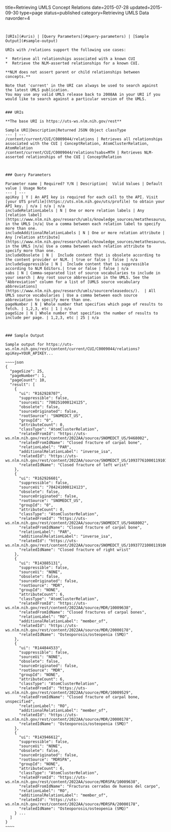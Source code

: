 title=Retrieving UMLS Concept Relations
date=2015-07-28
updated=2015-09-30
type=page
status=published
category=Retrieving UMLS Data
navorder=4
~~~~~~


[URIs](#uris) | [Query Parameters](#query-parameters) | [Sample Output](#sample-output)

URIs with /relations support the following use cases:

*  Retrieve all relationships associated with a known CUI
*  Retrieve the NLM-asserted relationships for a known CUI.

**NLM does not assert parent or child relationships between concepts.**

Note that 'current' in the URI can always be used to search against the latest UMLS publication.
You may use any valid UMLS release back to 2008AA in your URI if you would like to search against a particular version of the UMLS.


### URIs

**The base URI is https://uts-ws.nlm.nih.gov/rest**

Sample URI|Description|Returned JSON Object classType
--- | ---
/content/current/CUI/C0009044/relations | Retrieves all relationships associated with the CUI | ConceptRelation, AtomClusterRelation, AtomRelation
/content/current/CUI/C0009044/relations?sabs=MTH | Retrieves NLM-asserted relationships of the CUI | ConceptRelation



### Query Parameters

Parameter name | Required? Y/N | Description|  Valid Values | Default value | Usage Note
--- | ---
apiKey | Y | An API key is required for each call to the API. Visit [your UTS profile](https://uts.nlm.nih.gov/uts/profile) to obtain your API key. | n/a | n/a | n/a
includeRelationLabels | N | One or more relation labels | Any [relation label](https://www.nlm.nih.gov/research/umls/knowledge_sources/metathesaurus/release/abbreviations.html#REL) in the UMLS |n/a| Use a comma between each relation label to specify more than one.
includeAdditionalRelationLabels | N | One or more relation attribute | Any [relation attribute](https://www.nlm.nih.gov/research/umls/knowledge_sources/metathesaurus/release/abbreviations.html#RELA) in the UMLS |n/a| Use a comma between each relation attribute to specify more than one.
includeObsolete | N |  Include content that is obsolete according to the content provider or NLM. | true or false | false | n/a
includeSuppressible | N |  Include content that is suppressible according to NLM Editors.| true or false | false | n/a
sabs | N | Comma-separated list of source vocabularies to include in your search | Any root source abbreviation in the UMLS. See the "Abbreviation" column for a list of [UMLS source vocabulary abbreviations](https://www.nlm.nih.gov/research/umls/sourcereleasedocs/).  | All UMLS source vocabularies | Use a comma between each source abbreviation to specify more than one.
pageNumber | N | Whole number that specifies which page of results to fetch. | 1,2,3, etc | 1 | n/a
pageSize | N | Whole number that specifies the number of results to include per page. | 1,2,3, etc | 25 | n/a



### Sample Output

Sample output for https://uts-ws.nlm.nih.gov/rest/content/current/CUI/C0009044/relations?apiKey=YOUR_APIKEY...

~~~~json
{
  "pageSize": 25,
  "pageNumber": 1,
  "pageCount": 10,
  "result": [
    {
      "ui": "R162928707",
      "suppressible": false,
      "sourceUi": "780251000124125",
      "obsolete": false,
      "sourceOriginated": false,
      "rootSource": "SNOMEDCT_US",
      "groupId": "0",
      "attributeCount": 0,
      "classType": "AtomClusterRelation",
      "relatedFromId": "https://uts-ws.nlm.nih.gov/rest/content/2022AA/source/SNOMEDCT_US/9468002",
      "relatedFromIdName": "Closed fracture of carpal bone",
      "relationLabel": "PAR",
      "additionalRelationLabel": "inverse_isa",
      "relatedId": "https://uts-ws.nlm.nih.gov/rest/content/2022AA/source/SNOMEDCT_US/10937761000119101",
      "relatedIdName": "Closed fracture of left wrist"
    },
    {
      "ui": "R162926601",
      "suppressible": false,
      "sourceUi": "784241000124123",
      "obsolete": false,
      "sourceOriginated": false,
      "rootSource": "SNOMEDCT_US",
      "groupId": "0",
      "attributeCount": 0,
      "classType": "AtomClusterRelation",
      "relatedFromId": "https://uts-ws.nlm.nih.gov/rest/content/2022AA/source/SNOMEDCT_US/9468002",
      "relatedFromIdName": "Closed fracture of carpal bone",
      "relationLabel": "PAR",
      "additionalRelationLabel": "inverse_isa",
      "relatedId": "https://uts-ws.nlm.nih.gov/rest/content/2022AA/source/SNOMEDCT_US/10937721000119106",
      "relatedIdName": "Closed fracture of right wrist"
    },
    {
      "ui": "R143885131",
      "suppressible": false,
      "sourceUi": "NONE",
      "obsolete": false,
      "sourceOriginated": false,
      "rootSource": "MDR",
      "groupId": "NONE",
      "attributeCount": 6,
      "classType": "AtomClusterRelation",
      "relatedFromId": "https://uts-ws.nlm.nih.gov/rest/content/2022AA/source/MDR/10009638",
      "relatedFromIdName": "Closed fractures of carpal bones",
      "relationLabel": "RO",
      "additionalRelationLabel": "member_of",
      "relatedId": "https://uts-ws.nlm.nih.gov/rest/content/2022AA/source/MDR/20000178",
      "relatedIdName": "Osteoporosis/osteopenia (SMQ)"
    },
    {
      "ui": "R144844533",
      "suppressible": false,
      "sourceUi": "NONE",
      "obsolete": false,
      "sourceOriginated": false,
      "rootSource": "MDR",
      "groupId": "NONE",
      "attributeCount": 6,
      "classType": "AtomClusterRelation",
      "relatedFromId": "https://uts-ws.nlm.nih.gov/rest/content/2022AA/source/MDR/10009529",
      "relatedFromIdName": "Closed fracture of carpal bone, unspecified",
      "relationLabel": "RO",
      "additionalRelationLabel": "member_of",
      "relatedId": "https://uts-ws.nlm.nih.gov/rest/content/2022AA/source/MDR/20000178",
      "relatedIdName": "Osteoporosis/osteopenia (SMQ)"
    },
    {
      "ui": "R143946612",
      "suppressible": false,
      "sourceUi": "NONE",
      "obsolete": false,
      "sourceOriginated": false,
      "rootSource": "MDRSPA",
      "groupId": "NONE",
      "attributeCount": 6,
      "classType": "AtomClusterRelation",
      "relatedFromId": "https://uts-ws.nlm.nih.gov/rest/content/2022AA/source/MDRSPA/10009638",
      "relatedFromIdName": "Fracturas cerradas de huesos del carpo",
      "relationLabel": "RO",
      "additionalRelationLabel": "member_of",
      "relatedId": "https://uts-ws.nlm.nih.gov/rest/content/2022AA/source/MDRSPA/20000178",
      "relatedIdName": "Osteoporosis/osteopenia (SMQ)"
    } ...
  ]
}
~~~~
